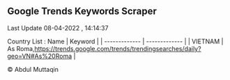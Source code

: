 

## Google Trends Keywords Scraper 
 
Last Update 08-04-2022 , 14:14:37

Country List :
 Name  | Keyword |
| ------------- | ------------- |
| VIETNAM | As Roma,https://trends.google.com/trends/trendingsearches/daily?geo=VN#As%20Roma |



© Abdul Muttaqin 
